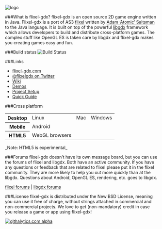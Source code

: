 ![logo](http://s6.postimg.org/51ixndytt/flixel_gdx_banner.png)

###What is flixel-gdx?
flixel-gdx is an open source 2D game engine written in Java. Flixel-gdx is a port of AS3 [flixel](http://flixel.org) written by [Adam ‘Atomic’ Saltsman](http://adamatomic.com/) to the Java language. It is built on top of the powerful [libgdx](http://libgdx.badlogicgames.com/) framework which allows developers to build and distribute cross-platform games. The complex stuff like OpenGL ES is taken care by libgdx and flixel-gdx makes you creating games easy and fun.

###Build status
![Build Status](http://www.sylvain-grialou.name:8180/job/flixel-gdx/badge/icon)

###Links
-	[flixel-gdx.com](http://flixel-gdx.com 'flixel-gdx homepage')
-	[@flixelgdx on Twitter](http://twitter.com/flixelgdx)
-	[Wiki](https://github.com/flixel-gdx/flixel-gdx/wiki)
-	[Demos](https://github.com/flixel-gdx/flixel-gdx-examples)
-	[Project Setup](https://github.com/flixel-gdx/flixel-gdx/wiki/Project-Setup)
-	[Quick Guide](https://github.com/flixel-gdx/flixel-gdx/wiki/Quick-Guide)

###Cross platform
<table>
    <tr>
    	<th>Desktop</th>
    	<td>Linux</td>
        <td>Mac</td>
        <td>Windows</td>
    </tr>
    <tr>
    	<th>Mobile</th>
        <td>Android</td>
        <td></td>
        <td></td>
    </tr>
    <tr>
    	<th>HTML5</th>
        <td>WebGL browsers</td>
        <td></td>
        <td></td>
    </tr>
</table>
_Note: HTML5 is experimental_

###Forums
flixel-gdx doesn't have its own message board, but you can use the forums of flixel and libgdx. Both have an active community. If you have any questions or feedback that are related to flixel please put it in the flixel community. They are more likely to help you out more quickly than at the libgdx. Questions about Android, OpenGL ES, rendering, etc. goes to libgdx.

[flixel forums](http://forums.flixel.org) | [libgdx forums](http://www.badlogicgames.com/forum)

###License
flixel-gdx is distributed under the New BSD License, meaning you can use it free of charge, without strings attached in commercial and non-commercial projects. We love to get (non-mandatory) credit in case you release a game or app using flixel-gdx!

[![githalytics.com alpha](https://cruel-carlota.pagodabox.com/1dce88fef0d15f6880dafe10239c704a "githalytics.com")](http://githalytics.com/flixel-gdx/flixel-gdx)